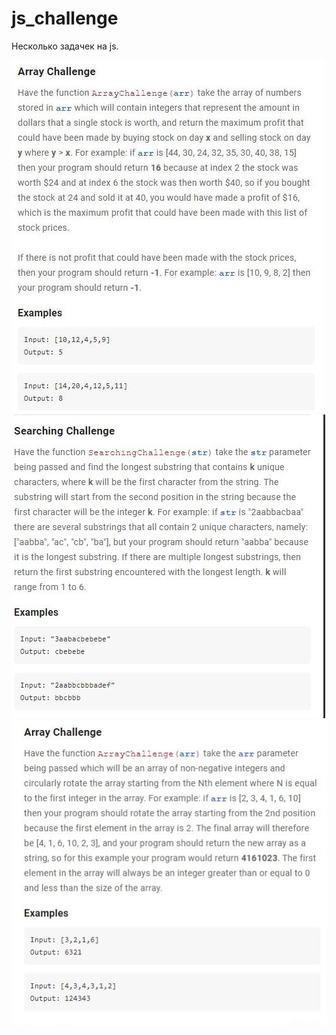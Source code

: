 # js_challenge
Несколько задачек на js.

![Первая](https://github.com/nagolove/js_challenge/blob/master/1_.jpeg?raw=true)
![Вторая](https://github.com/nagolove/js_challenge/blob/master/2_.jpg?raw=true)
![Третья](https://github.com/nagolove/js_challenge/blob/master/3_.jpg?raw=true)
